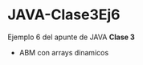 # JAVA-Clase3Ej6


<p>Ejemplo 6 del apunte de JAVA <b>Clase 3</b> </p>
<ul>
  <li> ABM con arrays dinamicos</li>
</ul>
